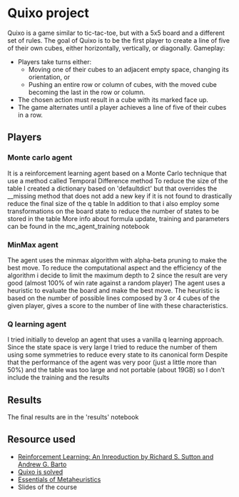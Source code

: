 
# Quixo project
Quixo is a game similar to tic-tac-toe, but with a 5x5 board and a different set of rules. 
The goal of Quixo is to be the first player to create a line of five of their own cubes, either horizontally, vertically, or diagonally.
Gameplay:
* Players take turns either:
  - Moving one of their cubes to an adjacent empty space, changing its orientation, or
  - Pushing an entire row or column of cubes, with the moved cube becoming the last in the row or column.
* The chosen action must result in a cube with its marked face up.
* The game alternates until a player achieves a line of five of their cubes in a row.

## Players 
### Monte carlo agent
It is a reinforcement learning agent based on a Monte Carlo technique that use a method called Temporal Difference method
To reduce the size of the table I created a dictionary based on 'defaultdict' but that overrides the __missing method that does not add a 
new key if it is not found to drastically reduce the final size of the q table
In addition to that i also employ some transformations on the board state to reduce the number of states to be stored in the table
More info about formula update, training and parameters can be found in the mc_agent_training notebook

### MinMax agent
The agent uses the minmax algorithm with alpha-beta pruning to make the best move. 
To reduce the computational aspect and the efficiency of the algorithm i decide to limit the maximum depth to 2 since the result are very good (almost 100% of win rate against a random player)
The agent uses a heuristic to evaluate the board and make the best move. 
The heuristic is based on the number of possible lines composed by 3 or 4 cubes of the given player, gives a score to the number of line with these characteristics.

### Q learning agent
I tried initially to develop an agent that uses a vanilla q learning approach.
Since the state space is very large I tried to reduce the number of them using some symmetries to reduce every state to its canonical form
Despite that the performance of the agent was very poor (just a little more than 50%) and the table was too large and not portable (about 19GB) 
so I don't include the training and the results

## Results
The final results are in the 'results' notebook

## Resource used
* [Reinforcement Learning: An Inreoduction by Richard S. Sutton and Andrew G. Barto](http://incompleteideas.net/book/RLbook2018.pdf)
* [Quixo is solved](https://www.researchgate.net/publication/343390362_Quixo_Is_Solved)
* [Essentials of Metaheuristics](https://cs.gmu.edu/~sean/book/metaheuristics/Essentials.pdf)
* Slides of the course
